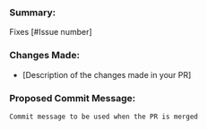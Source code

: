 ### Summary:
Fixes [#Issue number]

### Changes Made:
* [Description of the changes made in your PR]

### Proposed Commit Message:
```
Commit message to be used when the PR is merged
```
